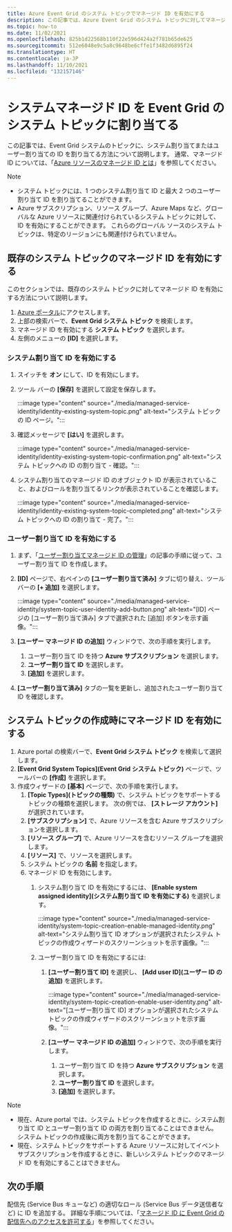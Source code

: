 ```yaml
---
title: Azure Event Grid のシステム トピックでマネージド ID を有効にする
description: この記事では、Azure Event Grid のシステム トピックに対してマネージド サービス ID を有効にする方法を説明します。
ms.topic: how-to
ms.date: 11/02/2021
ms.openlocfilehash: 825b1d22568b110f22e596d424a2f781b65de625
ms.sourcegitcommit: 512e6048e9c5a8c9648be6cffe1f3482d6895f24
ms.translationtype: HT
ms.contentlocale: ja-JP
ms.lasthandoff: 11/10/2021
ms.locfileid: "132157146"
---
```

# <a name="assign-a-system-managed-identity-to-an-event-grid-system-topic"></a>システムマネージド ID を Event Grid のシステム トピックに割り当てる
この記事では、Event Grid システムのトピックに、システム割り当てまたはユーザー割り当ての ID を割り当てる方法について説明します。 通常、マネージド ID については、「[Azure リソースのマネージド ID とは](../active-directory/managed-identities-azure-resources/overview.md)」を参照してください。  

> [!NOTE]
> - システム トピックには、1 つのシステム割り当て ID と最大 2 つのユーザー割り当て ID を割り当てることができます。 
> - Azure サブスクリプション、リソース グループ、Azure Maps など、グローバルな Azure リソースに関連付けられているシステム トピックに対して、ID を有効にすることができます。 これらのグローバル ソースのシステム トピックは、特定のリージョンにも関連付けられていません。

## <a name="enable-managed-identity-for-an-existing-system-topic"></a>既存のシステム トピックのマネージド ID を有効にする
このセクションでは、既存のシステム トピックに対してマネージド ID を有効にする方法について説明します。 

1. [Azure ポータル](https://portal.azure.com)にアクセスします。
2. 上部の検索バーで、**Event Grid システム トピック** を検索します。
3. マネージド ID を有効にする **システム トピック** を選択します。 
4. 左側のメニューの **[ID]** を選択します。  

### <a name="enable-system-assigned-identity"></a>システム割り当て ID を有効にする
1. スイッチを **オン** にして、ID を有効にします。 
1. ツール バーの **[保存]** を選択して設定を保存します。 

    :::image type="content" source="./media/managed-service-identity/identity-existing-system-topic.png" alt-text="システム トピックの ID ページ。"::: 
1. 確認メッセージで **[はい]** を選択します。 

    :::image type="content" source="./media/managed-service-identity/identity-existing-system-topic-confirmation.png" alt-text="システム トピックへの ID の割り当て - 確認。"::: 
1. システム割り当てのマネージド ID のオブジェクト ID が表示されていること、およびロールを割り当てるリンクが表示されていることを確認します。 

    :::image type="content" source="./media/managed-service-identity/identity-existing-system-topic-completed.png" alt-text="システム トピックへの ID の割り当て - 完了。"::: 

### <a name="enable-user-assigned-identity"></a>ユーザー割り当て ID を有効にする

1. まず、「[ユーザー割り当てマネージド ID の管理](../active-directory/managed-identities-azure-resources/how-manage-user-assigned-managed-identities.md)」の記事の手順に従って、ユーザー割り当て ID を作成します。 
1. **[ID]** ページで、右ペインの **[ユーザー割り当て済み]** タブに切り替え、ツール バーの **[+ 追加]** を選択します。

    :::image type="content" source="./media/managed-service-identity/system-topic-user-identity-add-button.png" alt-text="[ID] ページの [ユーザー割り当て済み] タブで選択された [追加] ボタンを示す画像。":::
1. **[ユーザー マネージド ID の追加]** ウィンドウで、次の手順を実行します。
    1. ユーザー割り当て ID を持つ **Azure サブスクリプション** を選択します。 
    1. **ユーザー割り当て ID** を選択します。 
    1. **[追加]** を選択します。 
1. **[ユーザー割り当て済み]** タブの一覧を更新し、追加されたユーザー割り当て ID を確認します。

## <a name="enable-managed-identity-when-creating-a-system-topic"></a>システム トピックの作成時にマネージド ID を有効にする

1. Azure portal の検索バーで、**Event Grid システム トピック** を検索して選択します。 
1. **[Event Grid System Topics]\(Event Grid システム トピック\)** ページで、ツールバーの **[作成]** を選択します。 
1. 作成ウィザードの **[基本]** ページで、次の手順を実行します。 
    1. **[Topic Types]\(トピックの種類\)** で、システム トピックをサポートするトピックの種類を選択します。 次の例では、 **[ストレージ アカウント]** が選択されています。 
    2. **[サブスクリプション]** で、Azure リソースを含む Azure サブスクリプションを選択します。 
    1. **[リソース グループ]** で、Azure リソースを含むリソース グループを選択します。 
    1. **[リソース]** で、リソースを選択します。 
    1. システム トピックの **名前** を指定します。
    1. マネージド ID を有効にします。
        1. システム割り当て ID を有効にするには、 **[Enable system assigned identity]\(システム割り当て ID を有効にする\)** を選択します。 
        
            :::image type="content" source="./media/managed-service-identity/system-topic-creation-enable-managed-identity.png" alt-text="システム割り当て ID オプションが選択されたシステム トピックの作成ウィザードのスクリーンショットを示す画像。":::            
        1. ユーザー割り当て ID を有効にするには: 
            1. **[ユーザー割り当て ID]** を選択し、 **[Add user ID]\(ユーザー ID の追加\)** を選択します。 
        
                :::image type="content" source="./media/managed-service-identity/system-topic-creation-enable-user-identity.png" alt-text="[ユーザー割り当て ID] オプションが選択されたシステム トピックの作成ウィザードのスクリーンショットを示す画像。":::            
            1. **[ユーザー マネージド ID の追加]** ウィンドウで、次の手順を実行します。
                1. ユーザー割り当て ID を持つ **Azure サブスクリプション** を選択します。 
                1. **ユーザー割り当て ID** を選択します。 
                1. **[追加]** を選択します。                         

> [!NOTE]
> - 現在、Azure portal では、システム トピックを作成するときに、システム割り当て ID とユーザー割り当て ID の両方を割り当てることはできません。 システム トピックの作成後に両方を割り当てることができます。 
> - 現在、システム トピックをサポートする Azure リソースに対してイベント サブスクリプションを作成するときに、新しいシステム トピックのマネージド ID を有効にすることはできません。 


## <a name="next-steps"></a>次の手順
配信先 (Service Bus キューなど) の適切なロール (Service Bus データ送信者など) に ID を追加する。 詳細な手順については、「[マネージド ID に Event Grid の配信先へのアクセスを許可する](add-identity-roles.md)」を参照してください。 